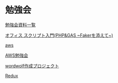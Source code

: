 # 勉強会

[勉強会資料一覧](%E5%8B%89%E5%BC%B7%E4%BC%9A%20c80c80f28d2d4c18896639664b98e001/%E5%8B%89%E5%BC%B7%E4%BC%9A%E8%B3%87%E6%96%99%E4%B8%80%E8%A6%A7%20aa551ef865a84e0aaf81032ad12b6abc.md)

[オフィス スクリプト入門(PHP&GAS ~Fakerを添えて~)](%E5%8B%89%E5%BC%B7%E4%BC%9A%20c80c80f28d2d4c18896639664b98e001/%E3%82%AA%E3%83%95%E3%82%A3%E3%82%B9%20%E3%82%B9%E3%82%AF%E3%83%AA%E3%83%95%E3%82%9A%E3%83%88%E5%85%A5%E9%96%80(PHP&GAS%20~Faker%E3%82%92%E6%B7%BB%E3%81%88%E3%81%A6~)%20f47ea356945c4a548c0cc8fe14385b87.md)

[](%E5%8B%89%E5%BC%B7%E4%BC%9A%20c80c80f28d2d4c18896639664b98e001/%E7%84%A1%E9%A1%8C%20c4f614f05e7747b18ecaa31f78ba5bc1.md)

[aws](%E5%8B%89%E5%BC%B7%E4%BC%9A%20c80c80f28d2d4c18896639664b98e001/aws%2082db12f4aa9a4ef69b07ea6bd6f009e3.md)

[AWS勉強会](%E5%8B%89%E5%BC%B7%E4%BC%9A%20c80c80f28d2d4c18896639664b98e001/AWS%E5%8B%89%E5%BC%B7%E4%BC%9A%20f78ee0b054e64ccfab07344799e771bf.md)

[wordwolf作成プロジェクト](%E5%8B%89%E5%BC%B7%E4%BC%9A%20c80c80f28d2d4c18896639664b98e001/wordwolf%E4%BD%9C%E6%88%90%E3%83%95%E3%82%9A%E3%83%AD%E3%82%B7%E3%82%99%E3%82%A7%E3%82%AF%E3%83%88%205db3aebe1caf4b869781eabd9ce8944b.md)

[Redux](%E5%8B%89%E5%BC%B7%E4%BC%9A%20c80c80f28d2d4c18896639664b98e001/Redux%2072cbef8fa66244a48758999922a3d921.md)